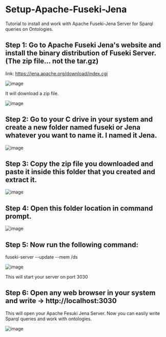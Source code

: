 # Setup-Apache-Fuseki-Jena
Tutorial to install and work with Apache Fuseki-Jena Server for Sparql queries on Ontologies.


## Step 1: Go to Apache Fuseki Jena's website and install the binary distribution of Fuseki Server. (The zip file... not the tar.gz)

link: https://jena.apache.org/download/index.cgi

![image](https://github.com/user-attachments/assets/3925c7d7-4960-46db-ab81-b9cda3693ba0)

It will download a zip file.

![image](https://github.com/user-attachments/assets/b4920bc1-fd1e-4237-8157-25412cd27da8)

## Step 2: Go to your C drive in your system and create a new folder named fuseki or Jena whatever you want to name it. I named it Jena.

![image](https://github.com/user-attachments/assets/908c1153-3281-43a6-a000-fbaffe9418e6)

## Step 3: Copy the zip file you downloaded and paste it inside this folder that you created and extract it.

![image](https://github.com/user-attachments/assets/eb615177-76b2-4269-88e9-b9396c8c01f5)

## Step 4: Open this folder location in command prompt. 

![image](https://github.com/user-attachments/assets/110ddf5a-eddb-4d9f-848b-1242606b1f4b)

## Step 5: Now run the following command: 

fuseki-server --update --mem /ds

![image](https://github.com/user-attachments/assets/eaf20260-871c-408e-b4f2-f12e2153f2f5)

This will start your server on port 3030

## Step 6: Open any web browser in your system and write -> http://localhost:3030

This will open your Apache Fesuki Jena Server. Now you can easily write Sparql queries and work with ontologies.

![image](https://github.com/user-attachments/assets/01a9c151-2b27-465e-a205-938403af5bf3)

